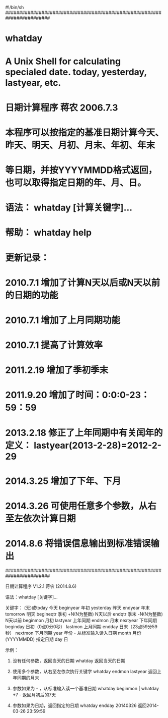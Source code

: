 #!/bin/sh 
########################################################################
#  whatday
#  A Unix Shell for calculating specialed date. today, yesterday, lastyear, etc.
#
#         日期计算程序   蒋农 2006.7.3
#
# 本程序可以按指定的基准日期计算今天、昨天、明天、月初、月末、年初、年末
# 等日期，并按YYYYMMDD格式返回，也可以取得指定日期的年、月、日。
#
# 语法：  whatday [计算关键字]...
#
# 帮助：  whatday help
#
# 更新记录：
# 2010.7.1 增加了计算N天以后或N天以前的日期的功能
# 2010.7.1 增加了上月同期功能
# 2010.7.1 提高了计算效率
# 2011.2.19 增加了季初季末
# 2011.9.20 增加了时间：0:0:0-23：59：59
# 2013.2.18 修正了上年同期中有关闰年的定义： lastyear(2013-2-28)=2012-2-29
# 2014.3.25 增加了下年、下月
# 2014.3.26 可使用任意多个参数，从右至左依次计算日期
# 2014.8.6  将错误信息输出到标准错误输出
########################################################################

日期计算程序 V1.2.1 蒋农 (2014.8.6)

语法：whatday [关键字]...

关键字：
	(无)或today 今天 		beginyear   年初
	yesterday   昨天 		endyear     年末
	tomorrow    明天 		begineqtr   季初
	+N(N为整数) N天以后 		endqtr      季末
	-N(N为整数) N天以前 		beginmon    月初
	lastyear    上年同期 		endmon      月末
	nextyear    下年同期 		beginday    日初（0点0分0秒）
	lastmon     上月同期 		endday      日末（23点59分59秒）
	nextmon     下月同期 		year        年份
	-	    从标准输入读入日期 	month       月份
	(YYYYMMDD)   指定日期 		day         日

示例：
1. 没有任何参数，返回当天的日期
	whatday                         	返回当天的日期

2. 使用多个参数，从右至左依次执行关键字
	whatday endmon lastyear			返回上年同期的月末

3. 参数如果为 - ，从标准输入读一个基准日期
	whatday beginmon | whatday +7 -		返回月初后的7天

4. 参数如果为日期，返回指定的日期
	whatday endday 20140326			返回2014-03-26 23:59:59
